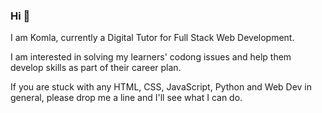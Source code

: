 ### Hi 👋

I am Komla, currently a Digital Tutor for Full Stack Web Development.

I am interested in solving my learners' codong issues and help them develop skills as part of their career plan.

If you are stuck with any HTML, CSS, JavaScript, Python and Web Dev in general, please drop me a line and I'll see what I can do. 

